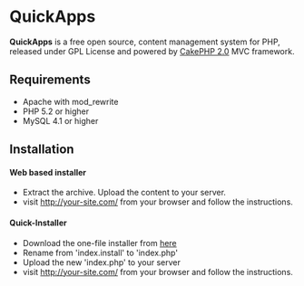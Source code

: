 # QuickApps

**QuickApps** is a free open source, content management system for PHP, released under GPL License and powered by [CakePHP 2.0](http://cakephp.org) MVC framework.

## Requirements
  * Apache with mod_rewrite
  * PHP 5.2 or higher
  * MySQL 4.1 or higher

## Installation

#### Web based installer

  * Extract the archive. Upload the content to your server.
  * visit http://your-site.com/ from your browser and follow the instructions.
  
#### Quick-Installer
    
  * Download the one-file installer from [here](http://cms.quickapps.es/files/installer/index.install)
  * Rename from 'index.install' to 'index.php'
  * Upload the new 'index.php' to your server
  * visit http://your-site.com/ from your browser and follow the instructions.
